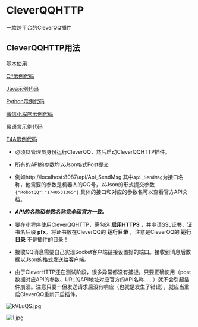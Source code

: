# CleverQQHTTP
一款跨平台的CleverQQ插件

## CleverQQHTTP用法

[基本使用](https://github.com/vaemc/CleverQQHTTP/wiki/%E5%9F%BA%E6%9C%AC%E4%BD%BF%E7%94%A8)

[C#示例代码](https://github.com/vaemc/CleverQQHTTP/wiki/C%23%E7%A4%BA%E4%BE%8B)

[Java示例代码](https://github.com/vaemc/CleverQQHTTP/wiki/Java%E7%A4%BA%E4%BE%8B)

[Python示例代码](https://github.com/vaemc/CleverQQHTTP/wiki/Python%E7%A4%BA%E4%BE%8B)

[微信小程序示例代码](https://github.com/vaemc/CleverQQHTTP/wiki/%E5%BE%AE%E4%BF%A1%E5%B0%8F%E7%A8%8B%E5%BA%8F%E7%A4%BA%E4%BE%8B)

[易语言示例代码](https://github.com/vaemc/CleverQQHTTP/wiki/%E6%98%93%E8%AF%AD%E8%A8%80%E7%A4%BA%E4%BE%8B)

[E4A示例代码](https://github.com/vaemc/CleverQQHTTP/wiki/E4A%E7%A4%BA%E4%BE%8B)



* 必须以管理员身份运行CleverQQ，然后启动CleverQQHTTP插件。

* 所有的API的参数均以Json格式Post提交

* 例如http://localhost:8087/api/Api_SendMsg 其中`Api_SendMsg`为接口名称，他需要的参数是机器人的QQ号，以Json的形式提交参数
`{"RobotQQ":"1740531365"}` 具体的接口和对应的参数名可以查看官方API文档。
* ***API的名称和参数名称完全和官方一致。***

* 要在小程序使用CleverQQHTTP，需勾选 **启用HTTPS** ，并申请SSL证书，证书名后缀 **pfx**。将证书放在CleverQQ的 **运行目录** ，注意是CleverQQ的 **运行目录** 不是插件的目录！

* 接收QQ消息需要自己实现Socket客户端链接设置好的端口。接收到消息后数据以Json的格式发送给客户端。

* 由于CleverHTTP还在测试阶段，很多异常都没有捕捉。只要正确使用（post数据对应API的参数、URL的API地址对应官方的API名称……）就不会引起插件崩溃。注意只要一但发送请求后没有响应（也就是发生了错误），就应当重启CleverQQ重新开启插件。


![kVLuQS.jpg](https://s2.ax1x.com/2019/01/24/kVLuQS.jpg)

![1.jpg](https://i.loli.net/2019/02/04/5c57b91a01418.jpg)


